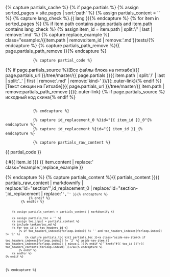 {% capture partials_cache %}
    {% if page.partials %}
        {% assign sorted_pages = site.pages | sort:'path' %}
        {% assign partials_content = '' %}
        {% capture lang_check %}.{{ lang }}{% endcapture %}
        {% for item in sorted_pages %}
            {% if item.path contains page.partials and item.path contains lang_check %}
                {% assign item_id = item.path | split:'/' | last | remove:'.md' %}
                {% capture replace_example %} class="example:/{{item.path | remove:item_id | remove:'.md'}}tests/{% endcapture %}
                {% capture partials_path_remove %}{{ page.partials_path_remove }}{% endcapture %}

                {% capture partial_code %}
{% if page.partials_source %}[Все файлы блока на гитхабе]({{ page.partials_url }}/tree/master/{{ page.partials }}{{ item.path | split:'/' | last | split:'_' | first | remove:'.md' | remove:'kind-' }}/){:.outer-link}{% endif %}
[Текст секции на Гитхабе]({{ page.partials_url }}/tree/master/{{ item.path | remove:partials_path_remove }}){:.outer-link}
{% if page.partials_source %}<span class="small-pseudo-button toggle-button js-outer-toggler"><span class="button-content">исходный код скина</span></span>{% endif %}

<pre class="language-styl is-hidden" data-src="/{{ partials_path_remove }}{{ page.partials }}{{ item.path | split:'/' | last | split:'_' | first | remove:'.md' | remove:'kind-' }}/{{ item.path | split:'/' | last | replace:'.md','.styl' }}"></pre>
                {% endcapture %}
                
                {% capture id_replacement_0 %}id="{{ item_id }}_0"{% endcapture %}
                {% capture id_replacement %}id="{{ item_id }}_{% endcapture %}

                {% capture partials_raw_content %}
<article markdown="1">
<aside markdown="1">
{{ partial_code }}
</aside>

{:#{{ item_id }}}
{{ item.content | replace:' class="example:',replace_example }}
</article>
                {% endcapture %}
                {% capture partials_content %}{{ partials_content }}{{ partials_raw_content | markdownify | replace:'id="section"',id_replacement_0 | replace:'id="section-',id_replacement | replace:'<code>','<code class="language-styl">' }}{% endcapture %}
            {% endif %}
        {% endfor %}

        {% assign partials_content = partials_content | markdownify %}

        {% assign partials_toc = '' %}
        {% assign toc_input = partials_content %}
        {% include tenkan/toc.md %}
        {% for toc_id in toc_headers_id %}
            {% if toc_headers_indexes[forloop.index0] != '' and toc_headers_indexes[forloop.index0] != '1' %}
                {% capture partials_toc %}{{ partials_toc }}<a class="aside-nav-item{% if toc_headers_indexes[forloop.index0] != '2' %} aside-nav-item_{{ toc_headers_indexes[forloop.index0] | minus:1 }}{% endif %}" href="#{{ toc_id }}">{{ toc_headers_contents[forloop.index0] }}</a>{% endcapture %}
            {% endif %}
        {% endfor %}
    {% endif %}
{% endcapture %}

